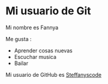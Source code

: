 # Mi usuario de Git

Mi nombre es Fannya 

Me gusta :

- Aprender cosas nuevas
- Escuchar musica
- Bailar 

Mi usuario de GitHub es [Steffanyscode](https://github.com/Steffanyscode)

